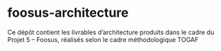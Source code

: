 # foosus-architecture
Ce dépôt contient les livrables d’architecture produits dans le cadre du Projet 5 – Foosus, réalisés selon le cadre méthodologique TOGAF
